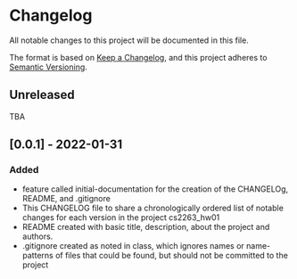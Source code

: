 # Changelog
All notable changes to this project will be documented in this file.

The format is based on [Keep a Changelog](https://keepachangelog.com/en/1.0.0/),
and this project adheres to [Semantic Versioning](https://semver.org/spec/v2.0.0.html).

## Unreleased
TBA

## [0.0.1] - 2022-01-31
### Added
- feature called initial-documentation for the creation of the CHANGELOg, README, and .gitignore
- This CHANGELOG file to share a chronologically ordered list of notable changes for each version in the project cs2263_hw01
- README created with basic title, description, about the project and authors.
- .gitignore created as noted in class, which ignores names or name-patterns of files that could be found, but should not be committed to the project
